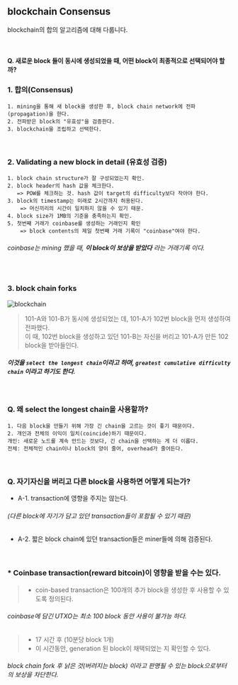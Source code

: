 ## blockchain Consensus
blockchain의 합의 알고리즘에 대해 다룹니다.

<br>

#### Q. 새로운 block 들이 동시에 생성되었을 때, 어떤 block이 최종적으로 선택되어야 할까?

### 1. 합의(Consensus)

    1. mining을 통해 새 block을 생성한 후, block chain network에 전파(propagation)을 한다.
    2. 전파받은 block의 "유효성"을 검증한다.
    3. blockchain을 조립하고 선택한다.

<br>

### 2. Validating a new block in detail (유효성 검증)

    1. block chain structure가 잘 구성되었는지 확인.
    2. block header의 hash 값을 체크한다.
       => POW를 체크하는 것. hash 값이 target의 difficulty보다 작아야 한다.
    3. block의 timestamp는 미래로 2시간까지 허용된다.
        => 머신끼리의 시간이 일치하지 않을 수 있기 때문.
    4. block size가 1MB의 기준을 충족하는지 확인.
    5. 첫번째 거래가 coinbase를 생성하는 거래인지 확인
        => block contents의 제일 첫번째 거래 기록이 "coinbase"여야 한다.
        
###### coinbase는 mining 했을 때, **이 block이 보상을 받았다** 라는 거래기록 이다.

<br>

### 3. block chain forks
![blockchain](https://user-images.githubusercontent.com/19389288/49688858-d17c9a80-fb5b-11e8-9e8c-d3cfe0be4faf.PNG)
> 101-A와 101-B가 동시에 생성되었는 데, 101-A가 102번 block을 먼저 생성하여 전파했다. <br>
> 이 때, 102번 block을 생성하고 있던 101-B는 자신을 버리고 101-A가 만든 102 block을 받아들인다.

##### 이것을 `select the longest chain`이라고 하며, `greatest cumulative difficulty chain` 이라고 하기도 한다.

<br>

### Q. 왜 select the longest chain을 사용할까?
    1. 다음 block을 만들기 위해 가장 긴 chain을 고르는 것이 좋기 때문이다.
    2. 개인과 전체의 이익이 일치(coincide)하기 때문이다.
    개인: 새로운 노드를 계속 만드는 것보다, 긴 chain을 선택하는 게 더 이롭다.
    전체: 전체적인 chain이나 block의 양이 줄어, overhead가 줄어든다.
    
<br>
    
### Q. 자기자신을 버리고 다른 block을 사용하면 어떻게 되는가?
* A-1. transaction에 영향을 주지는 않는다. 
###### (다른 block에 자기가 담고 있던 transaction들이 포함될 수 있기 때문)
* A-2. 짧은 block chain에 있던 transaction들은 miner들에 의해 검증된다.


<br>

### * Coinbase transaction(reward bitcoin)이 영향을 받을 수는 있다.
> * coin-based transaction은 100개의 추가 block을 생성한 후 사용할 수 있도록 정의된다.
###### coinbase에 담긴 UTXO는 최소 100 block 동안 사용이 불가능 하다.

> * 17 시간 후 (10분당 block 1개) <br>
> * 이 시간동안, generation 된 block이 채택되었는 지 확인할 수 있다.

###### block chain fork 후 낡은 것(버려지는 block) 이라고 판명될 수 있는 block으로부터의 보상을 차단한다.
    



